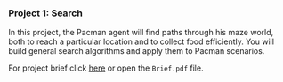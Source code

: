 
### Project 1: Search
In this project, the Pacman agent will find paths through his maze world, both to reach a particular location and to collect food efficiently. You will build general search algorithms and apply them to Pacman scenarios.

For project brief click [here](https://inst.eecs.berkeley.edu/~cs188/su22/project1/) or open the `Brief.pdf` file.
